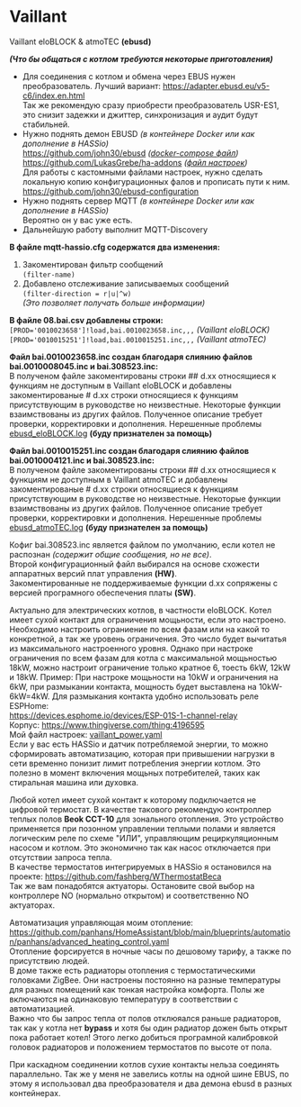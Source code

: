 # Vaillant
Vaillant eloBLOCK &amp; atmoTEC **(ebusd)**

__*(Что бы общаться с котлом требуются некоторые приготовления)*__  
- Для соединения с котлом и обмена через EBUS нужен преобразователь. Лучший вариант: https://adapter.ebusd.eu/v5-c6/index.en.html  
Так же рекомендую сразу приобрести преобразователь USR-ES1, это снизит задежки и джиттер, синхронизация и аудит будут стабильней. 
- Нужно поднять демон EBUSD *(в контейнере Docker или как дополнение в HASSio)*  
https://github.com/john30/ebusd *([docker-compose файл](https://github.com/Gfermoto/Vaillant/blob/main/docker-compose.yml))*  
https://github.com/LukasGrebe/ha-addons *([файл настроек](https://github.com/Gfermoto/Vaillant/blob/main/ebusd.txt))*  
Для работы с кастомными файлами настроек, нужно сделать локальную копию конфигурационных фалов и прописать пути к ним.  
https://github.com/john30/ebusd-configuration
- Нужно поднять сервер MQTT *(в контейнере Docker или как дополнение в HASSio)*  
Вероятно он у вас уже есть.
- Дальнейшую работу выполнит MQTT-Discovery

**В файле mqtt-hassio.cfg содержатся два изменения:**
1) Закоментирован фильтр сообщений  
`(filter-name)`
2) Добавлено отслеживание записываемых сообщений  
`(filter-direction = r|u|^w)`  
*(Это позволяет получать больше информации)*  
  
**В файле 08.bai.csv добавлены строки:**  
`[PROD='0010023658']!load,bai.0010023658.inc,,,` *(Vaillant eloBLOCK)*  
`[PROD='0010015251']!load,bai.0010015251.inc,,,` *(Vaillant atmoTEC)* 
  
**Файл bai.0010023658.inc создан благодаря слиянию файлов bai.0010008045.inc и bai.308523.inc:**  
В полученом файле закоментированы строки ## d.xx относящиеся к функциям не доступным в Vaillant eloBLOCK и добавлены закоментированые # d.xx строки относящиеся к функциям присутствующим в руководстве но неизвестные. Некоторые функции взаимствованы из других файлов. Полученное описание требует проверки, корректировки и дополнения. Нерешенные проблемы [ebusd_eloBLOCK.log](https://github.com/Gfermoto/Vaillant/blob/main/ebusd_eloBLOCK.log) **(буду признателен за помощь)**
  
**Файл bai.0010015251.inc создан благодаря слиянию файлов bai.0010004121.inc и bai.308523.inc:**  
В полученом файле закоментированы строки ## d.xx относящиеся к функциям не доступным в Vaillant atmoTEC и добавлены закоментированые # d.xx строки относящиеся к функциям присутствующим в руководстве но неизвестные. Некоторые функции взаимствованы из других файлов. Полученное описание требует проверки, корректировки и дополнения. Нерешенные проблемы [ebusd_atmoTEC.log](https://github.com/Gfermoto/Vaillant/blob/main/ebusd_atmoTEC.log) **(буду признателен за помощь)**  

Кофиг bai.308523.inc является файлом по умолчанию, если котел не распознан *(содержит общие сообщения, но не все)*.    
Второй конфигурационный файл выбирался на основе схожести аппаратных версий плат управления **(HW)**.  
Закоментированные не поддерживаемые функции d.xx сопряжены с версией програмного обеспечения платы **(SW)**.  

Актуально для электрических котлов, в частности eloBLOCK. Котел имеет сухой контакт для ограничения мощьности, если это настроено. Необходимо настроить ограниение по всем фазам или на какой то конкретной, а так же уровень ограничения. Это число будет вычитатья из максимального настроенного уровня. Однако при настроке ограничения по всем фазам для котла с максимальной мощьностью 18kW, можно настроит ограничение только кратное 6, тоесть 6kW, 12kW и 18kW. Пример: При настроке мощьности на 10kW и ограничения на 6kW, при размыкании контакта, мощность будет выставлена на 10kW-6kW=4kW. Для размыкания контакта удобно использовать реле ESPHome:  
https://devices.esphome.io/devices/ESP-01S-1-channel-relay  
Корпус: https://www.thingiverse.com/thing:4196595   
Мой файл настроек: [vaillant_power.yaml](https://github.com/Gfermoto/Vaillant/blob/main/vaillant_power.yaml)  
Если у вас есть HASSio и датчик потребляемой энергии, то можно сформировать автоматизацию, которая при привышении нагрузки в сети временно понизит лимит потребления энергии котлом. Это полезно в момент включения мощьных потребителей, таких как стиральная машина или духовка.  

Любой котел имеет сухой контакт к которому подключается не цифровой термостат. В качестве такового рекомендую контроллер теплых полов **Beok CCT-10** для зонального отопления. Это устройство применяется при позонном управлении теплыми полами и является логическим реле по схеме "ИЛИ", управляющим рециркуляционным насосом и котлом. Это экономично так как насос отключается при отсутствии запроса тепла.  
В качестве термостатов интегрируемых в HASSio я остановился на проекте: https://github.com/fashberg/WThermostatBeca  
Так же вам понадобятся актуаторы. Остановите свой выбор на контроллере NO (нормально открытом) и соответственно NO актуаторах.  

Автоматизация управляющая моим отопление:  
https://github.com/panhans/HomeAssistant/blob/main/blueprints/automation/panhans/advanced_heating_control.yaml  
Отопление форсируется в ночные часы по дешовому тарифу, а также по присутствию людей.  
В доме также есть радиаторы отопления с термостатическими головками ZigBee. Они настроены постоянно на разные температуры для разных помещений как тонкая настройка комфорта. Полы же включаются на одинаковую температуру в соответствии с автоматизацией.  
Важно что бы запрос тепла от полов отклюяался раньше радиаторов, так как у котла нет **bypass** и хотя бы один радиатор дожен быть открыт пока работает котел! Этого легко добиться програмной калибровкой головок радиаторов и положением термостатов по высоте от пола.

При каскадном соединении котлов сухие контакты нельза соединять параллельно. Так же у меня не завелись котлы на одной шине EBUS, по этому я использовал два преобразователя и два демона ebusd в разных контейнерах.
